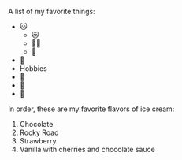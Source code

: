 A list of my favorite things:
* 🐱
  * 😿
  * 👨‍💼
  * 🚙
* 👒
* Hobbies
 * 👟
  * 🧮
  * 👟

In order, these are my favorite flavors of ice cream:
1. Chocolate
2. Rocky Road
3. Strawberry
4. Vanilla with cherries and chocolate sauce 
